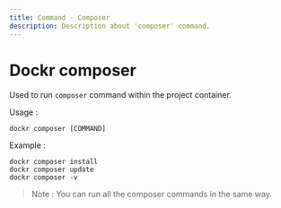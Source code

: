 ```yaml
---
title: Command - Composer
description: Description about 'composer' command.
---
```


# Dockr composer

Used to run `composer` command within the project container.

Usage : 

```
dockr composer [COMMAND]
```

Example :
```
dockr composer install
dockr composer update
dockr composer -v
```

> Note : You can run all the composer commands in the same way.
